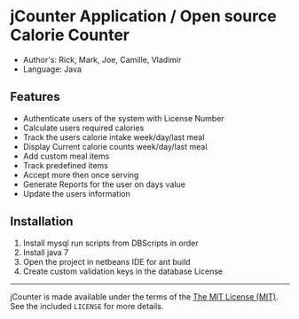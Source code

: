 jCounter Application / Open source Calorie Counter
=========================================

  * Author's: Rick, Mark, Joe, Camille, Vladimir
  * Language: Java

Features
--------

  * Authenticate users of the system with License Number
  * Calculate users required calories
  * Track the users calorie intake week/day/last meal
  * Display Current calorie counts week/day/last meal
  * Add custom meal items
  * Track predefined items
  * Accept more then once serving
  * Generate Reports for the user on days value
  * Update the users information

Installation
------------

  1. Install mysql run scripts from DBScripts in order
  2. Install java 7 
  3. Open the project in netbeans IDE for ant build
  4. Create custom validation keys in the database 
License
-------
jCounter is made available under the terms of the [The MIT License (MIT)](http://opensource.org/licenses/MIT). See the 
included `LICENSE` for more details.

